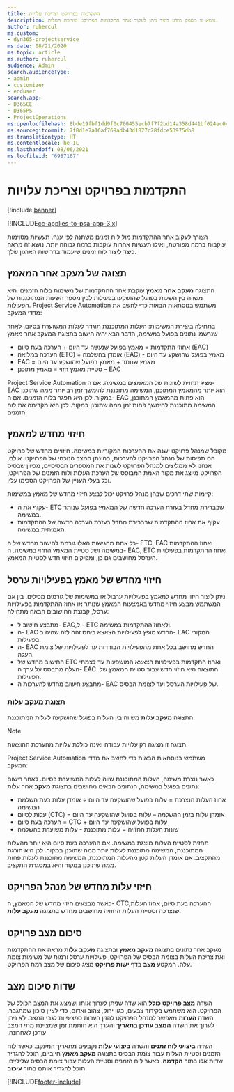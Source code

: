 ```yaml
---
title: התקדמות בפרויקט וצריכת עלויות
description: נושא זו מספק מידע כיצד ניתן לעקוב אחר התקדמות הפרויקט וצריכת העלות.
author: ruhercul
ms.custom:
- dyn365-projectservice
ms.date: 08/21/2020
ms.topic: article
ms.author: ruhercul
audience: Admin
search.audienceType:
- admin
- customizer
- enduser
search.app:
- D365CE
- D365PS
- ProjectOperations
ms.openlocfilehash: 8bde19fbf1dd9f0c760455ecb7f7f2bd14a358d441bf024ec0cdefa42866f53e
ms.sourcegitcommit: 7f8d1e7a16af769adb43d1877c28fdce53975db8
ms.translationtype: HT
ms.contentlocale: he-IL
ms.lasthandoff: 08/06/2021
ms.locfileid: "6987167"
---
```

# <a name="project-progress-and-cost-consumption"></a>התקדמות בפרויקט וצריכת עלויות

[!include [banner](../includes/psa-now-project-operations.md)]

[!INCLUDE[cc-applies-to-psa-app-3.x](../includes/cc-applies-to-psa-app-3x.md)]

הצורך לעקוב אחר ההתקדמות מול לוח זמנים משתנה לפי ענף. תעשיות מסוימות עוקבות ברמה מפורטת, ואילו תעשיות אחרות עוקבות ברמה גבוהה יותר. נושא זה מראה כיצד ליצור לוח זמנים שיעמוד בדרישות הארגון שלך.

## <a name="effort-tracking-view"></a>תצוגה של מעקב אחר המאמץ

התצוגה **מעקב אחר מאמץ** עוקבת אחר ההתקדמות של משימות בלוח הזמנים. היא משווה בין השעות בפועל שהושקעו בפעילות לבין מספר השעות המתוכננות של הפעילות. Project Service Automation משתמש בנוסחאות הבאות כדי לחשב את מדדי המעקב:

בתחילה ביצירת המשימות: העלות המתוכננת תוגדר לעלות המשוערת בסיום. לאחר שנרשמו ‏‫נתונים בפועל‬ במשימה, הדבר הבא יהיה חישוב בתצוגת המעקב אחר מאמץ

- אחוזי התקדמות = מאמץ בפועל שנעשה עד היום + הערכה בעת סיום (EAC) 
- הערכה במלואה (ETC) = אומדן בהשלמה (EAC) - מאמץ בפועל שהושקע עד היום 
- EAC = מאמץ שנותר + מאמץ בפועל שהושקע עד היום 
- סטיית מאמץ חזוי = מאמץ מתוכנן – EAC

Project Service Automation מציג תחזית לשונות של המאמצים במשימה. אם ה- EAC הוא יותר מהמאמץ המתוכנן, המשימה מתוכננת להימשך זמן רב יותר ממה שתוכנן במקור. לכן היא תפגר בלוח הזמנים. אם ה- EAC הוא פחות מהמאמץ המתוכנן, המשימה מתוכננת להימשך פחות זמן ממה שתוכנן במקור. לכן היא מקדימה את לוח הזמנים.

## <a name="reprojecting-effort"></a>חיזוי מחדש למאמץ

מקובל שמנהל פרויקט ישנה את ההערכות המקוריות במשימה. חיזויים מחדש של פרויקט הם תפיסות של מנהל הפרויקט להערכות, בהינתן המצב הנוכחי של הפרויקט. אולם, אנחנו לא ממליצים למנהל הפרויקט לשנות את המספרים הבסיסיים, מכיוון שבסיס הפרויקט מייצג את מקור האמת המבוסס של הערכת העלות ולוח הזמנים של הפרויקט, וכל בעלי העניין של הפרויקט הסכימו עליו.

קיימות שתי דרכים שבהן מנהל פרויקט יכול לבצע חיזוי מחדש של מאמץ במשימות:

- עקוף את ה- ETC שבברירת מחדל בעזרת הערכה חדשה של המאמץ בפועל שנותר במשימה. 
- עקוף את אחוז ההתקדמות שבברירת מחדל בעזרת הערכה חדשה של ההתקדמות האמיתית במשימה.

כל אחת מהגישות האלו גורמת לחישוב מחדש של ה- ETC, ‏EAC ואחוז ההתקדמות במשימה ושל סטיית המאמץ החזוי במשימה. ה- EAC, ‏ETC ואחוז ההתקדמות בפעילויות הערסל מחושבים גם כן, ומפיקים חיזוי חדש לסטיית המאמץ.

## <a name="reprojection-of-effort-on-summary-tasks"></a>חיזוי מחדש של מאמץ בפעילויות ערסל

ניתן ליצור חיזוי מחדש למאמץ בפעילויות ערבול או במשימות של גורמים מכילים. בין אם המשתמש מבצע חיזוי מחדש באמצעות המאמץ שנותר או אחוז ההתקדמות בפעילויות ערסל, קבוצת החישובים הבאה מתחילה:

- מתבצע חישוב ל- EAC,‏‏ ל- ETC ולאחוז ההתקדמות במשימה.
- ה- EAC החדש מופץ לפעילויות הצאצא ביחס זהה לזה שהיה ב- EAC המקורי בפעילות.
- ה- EAC החדש מחושב בכל אחת מהפעילויות הבודדות עד לפעילויות של צומת העלה. 
- החישוב מחדש של ETC ואחוז התקדמות בפעילויות הצאצא המושפעות עד לצמתי העלה מתבסס על ערך ה- EAC. התוצאה היא חיזוי חדש עבור סטיית המאמץ של הפעילות. 
- מתבצע חישוב מחדש להערכות ה- EAC של פעילויות הערסל ועד לצומת הבסיס.

### <a name="cost-tracking-view"></a>תצוגת מעקב עלות 

התצוגה **מעקב עלות** משווה בין העלות בפועל שהושקעה לעלות המתוכננת. 

> [!NOTE]
> תצוגה זו מציגה רק עלויות עבודה ואינה כוללת עלויות מהערכת ההוצאות. 

Project Service Automation משתמש בנוסחאות הבאות כדי לחשב את מדדי המעקב:

כאשר נוצרת משימה, העלות המתוכננת שווה לעלות המשוערת בסיום. לאחר רישום ‏‫נתונים בפועל‬ במשימה, הנתונים הבאים מחושבים בתצוגת **מעקב** אחר עלות:

 - אחוז העלות הנצרכת = עלות בפועל שהושקעה עד היום ÷ אומדן עלות בעת השלמת המשימה
 - עלות לסיום (CTC) = אומדן עלות בזמן ההשלמה – עלות בפועל שהושקעה עד היום
 - הערכה בעת סיום = CTC + עלות בפועל שהושקעה עד היום
 - שונות העלות החזויה = עלות מתוכננת - עלות משוערת בהשלמה

תחזית לסטיית העלות מוצגת במשימה. אם ההערכה בעת סיום היא יותר מהעלות המתוכננת, המשימה מתוכננת לעלות יותר ממה שתוכנן במקור. לכן היא חורגת מהתקציב. אם אומדן העלות קטן מהעלות המתוכננת, המשימה מתוכננת לעלות פחות ממה שתוכנן במקור והיא במסגרת התקציב.

## <a name="project-managers-reprojection-of-cost"></a>חיזוי עלות מחדש של מנהל הפרויקט

כאשר מבצעים חיזוי מחדש של המאמץ, ה- CTC,‏ ההערכה בעת סיום, אחוז העלות שנצרכה וסטיית העלות החזויה מחושבים מחדש בתצוגה **מעקב עלות**.

## <a name="project-status-summary"></a>סיכום מצב פרויקט

מעקב אחר נתונים בתצוגה **מעקב מאמץ** ובתצוגה **מעקב עלות** מראה את ההתקדמות ואת צריכת העלות בצומת הבסיס של הפרויקט, פעילויות ערסל ורמות של משימות צומת עלה. המקטע **מצב** בדף **ישות פרויקט** מציג סיכום של מצב רמת הפרויקט.

## <a name="status-summary-fields"></a>שדות סיכום מצב

השדה **מצב פרויקט כולל‬** הוא שדה שניתן לערוך אותו ושמציג את המצב הכולל של הפרויקט. הוא משתמש בקידוד צבעים, כגון ירוק, צהוב ואדום, כדי לציין סיכון שמתגבר. השדה **הערות** מאפשר למנהל הפרויקט להזין הערות ספציפיות לגבי המצב. לא ניתן לערוך את השדה **‏‫המצב עודכן בתאריך** והערך הוא חותמת זמן שמציינת מתי המצב עודכן לאחרונה.

השדה **‏‫ביצועי לוח זמנים‬** והשדה **‏‫ביצועי עלות‬** נקבעים מתאריך המעקב. כאשר לוח הזמנים וסטיית העלות עבור צומת הבסיס בתצוגה **מעקב מאמץ** חיוביים, תוכל להגדיר שדות אלו בתור **הקדמה‬**. כאשר לוח הזמנים וסטיית העלות עבור צומת הבסיס שליליים, תוכל להגדיר אותם בתור **עיכוב**.


[!INCLUDE[footer-include](../includes/footer-banner.md)]